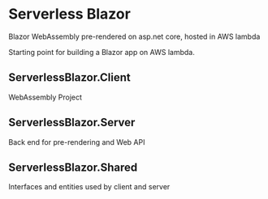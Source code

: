 # Serverless Blazor
Blazor WebAssembly pre-rendered on asp.net core, hosted in AWS lambda

Starting point for building a Blazor app on AWS lambda. 

## ServerlessBlazor.Client
WebAssembly Project

## ServerlessBlazor.Server
Back end for pre-rendering and Web API

## ServerlessBlazor.Shared
Interfaces and entities used by client and server

